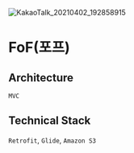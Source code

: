 
![KakaoTalk_20210402_192858915](https://user-images.githubusercontent.com/60344240/113408279-04f92800-93ea-11eb-9d10-482aac0778cd.png)


# FoF(포프)

## Architecture
`MVC`

## Technical Stack
`Retrofit`, `Glide`, `Amazon S3`
